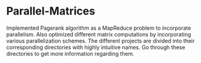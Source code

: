 # Parallel-Matrices

Implemented Pagerank algorithm as a MapReduce problem to incorporate parallelism. Also optimized different matrix computations by incorporating various parallelization schemes. The different projects are divided into their corresponding directories with highly intuitive names. Go through these directories to get more information regarding them.
